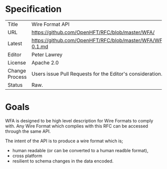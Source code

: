 # Specification

|         |                                                             |
|:------- | ----------------------------------------------------------- |
| Title   | Wire Format API                                             |
| URL     | https://github.com/OpenHFT/RFC/blob/master/WFA/             |
| Latest  | https://github.com/OpenHFT/RFC/blob/master/WFA/WFA-0.1.md   |
| Editor  | Peter Lawrey                                                |
| License | Apache 2.0                                                  |
| Change Process | Users issue Pull Requests for the Editor's consideration. |
| Status  | Raw.                                                        |

# Goals
WFA is designed to be high level description for Wire Formats to comply with.  Any Wire Format which complies with this RFC can be accessed through the same API.

The intent of the API is to produce a wire format which is;
 - human readable (or can be converted to a human readble format),
 - cross platform
 - resilient to schema changes in the data encoded.
